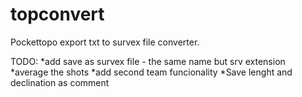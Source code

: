 # topconvert

Pockettopo export txt to survex file converter.

TODO:
*add save as survex file - the same name but srv extension
*average the shots
*add second team funcionality
*Save lenght and declination as comment
